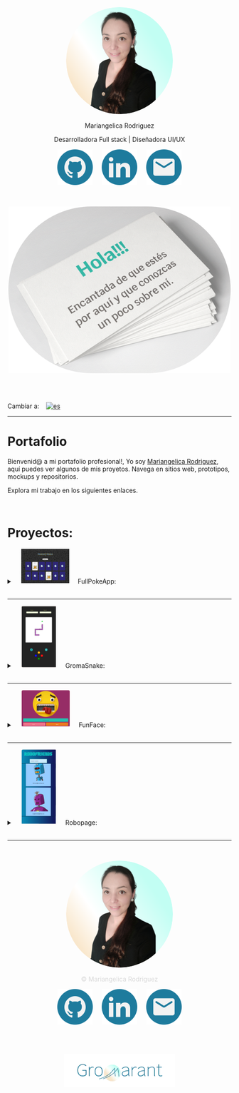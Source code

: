 <p align="center">
<img src="src/assets/images/profile_photo120.svg" style="border-radius:50%;" alt="Profile photo"/>
</p>
<p align="center">Mariangelica Rodriguez</p>
<p align="center">Desarrolladora Full stack | Diseñadora UI/UX</p>

<p align="center">
<a style="text-decoration:none; cursor:pointer;" stylehref="https://github.com/Gromarant"><img src="src/assets/images/github_readme.svg" alt="Github logo" title="Visitar mi perfil de Github"/></a> &nbsp; &nbsp;
<a style="text-decoration:none; cursor:pointer;" stylehref="https://https://www.linkedin.com/in/mariangelicarodriguezperez/"><img src="src/assets/images/linkedIn_readme.svg" alt="linkedIn logo" title="Ver mi perfil de LinkedIn"/></a> &nbsp; &nbsp;
<a style="text-decoration:none; cursor:pointer;" stylehref="mailto:gromarant@gmail.com"><img src="src/assets/images/mail_readme.svg" alt="Email logo" title="Contactarme por correo"/></a>
</p>

<br>
<p align="center">
<img src="src/assets/images/profile_greeting_card_es_small.svg" alt="Hola! Encantada de que estés por aquí y que conozcas un poco sobre mí"/>
</p>

<br><br>

Cambiar a:&nbsp; &nbsp; [![es](https://img.shields.io/badge/idioma-Inglés-green.svg)](README.md)

---

# Portafolio
Bienvenid@ a mi portafolio profesional!, Yo soy <a href="https://https://www.linkedin.com/in/mariangelicarodriguezperez/" target="_blank">Mariangelica Rodriguez</a>, aquí puedes ver algunos de mis proyetos. Navega en sitios web, prototipos, mockups y repositorios.

Explora mi trabajo en los siguientes enlaces.

<br>

# Proyectos:

<details>
<summary>
&nbsp; &nbsp; <img src="src/assets/images/fullPokeApp_readme.svg"/> &nbsp; &nbsp;
  FullPokeApp:
</summary>

<br>
<img src="src/assets/images/fullPokeApp_banner_img_small.svg" title="FullPokeApp" alt="FullPokeApp"/>

<br>

### Descripción:
Aplicación web desarrollada en React.js, SASS y Nextui.

### Funciones:
  - Juego de memoria.
  - Buscador.
  - Sección para crear Pokémones.

### Links del proyecto:
<p align="center">
<a href="https://github.com/Gromarant/fullPokeApp" title="visitar repositorio FullPokeApp " target="_blank"><img src="src/assets/images/repositorio_readme.svg"/></a> &nbsp; &nbsp;
<a href="https://fullpokeapp.netlify.app" title="Ir a la página FullPokeApp" target="_blank"><img src="src/assets/images/web_readme.svg"/></a>
</p>
</details>
<br>

---

<details>
<summary>
&nbsp; &nbsp; <img src="src/assets/images/gromaSnake_readme.svg" style="padding:1px; border-radius:4px; background-color:#FFF6F1;"/> &nbsp; &nbsp;
  GromaSnake:
</summary>

<br>
<img src="src/assets/images/gromaSnake_banner_img_small.svg" title="GromaSnake" alt="GromaSnake"/>

<br>

### Descripción:
Juego desarrollado en HTML, CSS y JavaScript vanilla.

### Funciones:
  - Juego de la culebra.
  - Reiniciar el juego.
  - Ver Puntaje y score.

### Links del proyecto:
<p align="center">
<a href="https://www.figma.com/proto/6SYeCJMoiDG8LZPKQ3QRyZ/GromaSnake?node-id=911-8648&node-type=canvas&t=Sa8OoNriTpnGw5tp-1&scaling=scale-down&content-scaling=fixed&page-id=0%3A1&starting-point-node-id=911%3A8648" title="Ver prototipo de GromaSnake" target="_blank"><img src="src/assets/images/prototipo_readme.svg"/></a> &nbsp; &nbsp;
<a href="https://github.com/Gromarant/GromaSnake" title="visitar repositorio GromaSnake" target="_blank"><img src="src/assets/images/repositorio_readme.svg"/></a> &nbsp; &nbsp;
<a href="hhttps://gromarant.github.io/GromaSnake/" title="Ir a la página GromaSnake" target="_blank"><img src="src/assets/images/web_readme.svg"/></a> &nbsp; &nbsp;
<a href="https://www.youtube.com/watch?v=hwLYrtQhLVI" title="Ver video de GromaSnake" target="_blank"><img src="src/assets/images/video_readme.svg"/></a>
</p>
</details>
<br>

---

<details>
<summary>
&nbsp; &nbsp; <img src="src/assets/images/funFace_readme.svg" style="padding:1px; border-radius:4px; background-color:#FFF6F1;"/> &nbsp; &nbsp;
  FunFace:
</summary>

<br>
<img src="src/assets/images/funFace_banner_img_small.svg" title="Groma-FunFace" alt="FunFace"/>

<br>

### Descripción:
Página web estática, desarrollada en HTML, CSS y JavaScript vanilla.

### Funciones:
  - Mostrar un emoji aleatorio.
  - Elegir emoji a mostrar desde selector.

### Links del proyecto:
<p align="center">
<a href="https://www.figma.com/proto/fV01fBdBQbbT5fScqf7ro1/FunFace?page-id=15%3A772&node-id=15-933&viewport=758%2C109%2C0.05&scaling=scale-down&starting-point-node-id=15%3A1603" title="Ver prototipo de FunFace" target="_blank"><img src="src/assets/images/prototipo_readme.svg"/></a> &nbsp; &nbsp;
<a href="https://github.com/Gromarant/FunFace" title="visitar repositorio FunFace" target="_blank"><img src="src/assets/images/repositorio_readme.svg"/></a> &nbsp; &nbsp;
<a href="https://gromarant.github.io/FunFace/" title="Ir a la página FunFace" target="_blank"><img src="src/assets/images/web_readme.svg"/></a>
</p>
</details>
<br>

---

<details>
<summary>
&nbsp; &nbsp; <img src="src/assets/images/Robopage_readme.svg" style="padding:1px; border-radius:4px; background-color:#FFF6F1;"/> &nbsp; &nbsp;
  Robopage:
</summary>

<br>
<img src="src/assets/images/roboPage_banner_img_small.svg" title="Groma-FunFace" alt="FunFace"/>

<br>

### Descripción:
Aplicación web en React.js.

### Funciones:
  - Buscador con solicitud de datos a una Api externa.

### Links del proyecto:
<p align="center">
<a href="https://github.com/Gromarant/Robopage" title="visitar repositorio Robopage" target="_blank"><img src="src/assets/images/repositorio_readme.svg"/></a> &nbsp; &nbsp;
<a href="https://robopage.netlify.app/" title="Ir a la página Robopage" target="_blank"><img src="src/assets/images/web_readme.svg"/></a>
</p>
</details>
<br>

---

<br>

<p align="center"><img src="src/assets/images/profile_photo120.svg" style="border-radius:50%;" alt="Full Stack Developer | Mariangelica Rodriguez" title="Ver perfil de LinkedIn"/></p>
<p align="center" style="color: #D9D9D9">© Mariangelica Rodriguez</p>

<p align="center">
<a style="text-decoration:none; cursor:pointer;" stylehref="https://github.com/Gromarant"><img src="src/assets/images/github_readme.svg" alt="Github logo" title="Visitar mi perfil de Github"/></a> &nbsp; &nbsp;
<a style="text-decoration:none; cursor:pointer;" stylehref="https://https://www.linkedin.com/in/mariangelicarodriguezperez/"><img src="src/assets/images/linkedIn_readme.svg" alt="linkedIn logo" title="Ver mi perfil de LinkedIn"/></a> &nbsp; &nbsp;
<a style="text-decoration:none; cursor:pointer;" stylehref="mailto:gromarant@gmail.com"><img src="src/assets/images/mail_readme.svg" alt="Email logo" title="Contactarme por correo"/></a>
</p>

<br><br>

<p align="center"><a href="https://www.gromarant.com/"><img src="src/assets/images/logoGromarant-2023.webp" style="width:250px;" alt="Gromarant logo" title="Visitar página de Gromarant"/></a></p>
